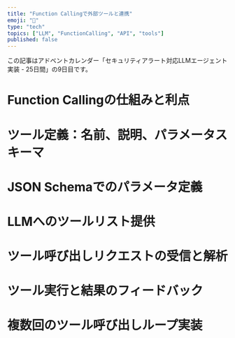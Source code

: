 ```yaml
---
title: "Function Callingで外部ツールと連携"
emoji: "🤖"
type: "tech"
topics: ["LLM", "FunctionCalling", "API", "tools"]
published: false
---
```


この記事はアドベントカレンダー「セキュリティアラート対応LLMエージェント実装 - 25日間」の9日目です。

# Function Callingの仕組みと利点

# ツール定義：名前、説明、パラメータスキーマ

# JSON Schemaでのパラメータ定義

# LLMへのツールリスト提供

# ツール呼び出しリクエストの受信と解析

# ツール実行と結果のフィードバック

# 複数回のツール呼び出しループ実装
